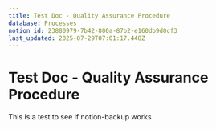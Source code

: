 ```yaml
---
title: Test Doc - Quality Assurance Procedure
database: Processes
notion_id: 23880979-7b42-800a-87b2-e160db9d0cf3
last_updated: 2025-07-29T07:01:17.448Z
---
```


# Test Doc - Quality Assurance Procedure


This is a test to see if notion-backup works

